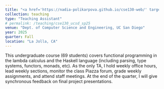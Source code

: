```yaml
---
title: "<a href='https://nadia-polikarpova.github.io/cse130-web/' target='_blank'>CSE 130: Programming Languages</a>"
collection: teaching
type: "Teaching Assistant"
# permalink: /teaching/cse130_ucsd_sp25
venue: "Dept. of Computer Science and Engineering, UC San Diego"
year: 2025
quarter: Fall
location: "La Jolla, CA"
---
```


This undergraduate course (69 students) covers functional programming in the lambda calculus and the Haskell language (including parsing, type systems, functors, monads, etc). As the only TA, I hold weekly office hours, lead weekly sections, monitor the class Piazza forum, grade weekly assignments, and attend staff meetings. At the end of the quarter, I will give synchronous feedback on final project presentations.
